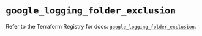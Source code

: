 # `google_logging_folder_exclusion`

Refer to the Terraform Registry for docs: [`google_logging_folder_exclusion`](https://registry.terraform.io/providers/hashicorp/google-beta/6.32.0/docs/resources/google_logging_folder_exclusion).
